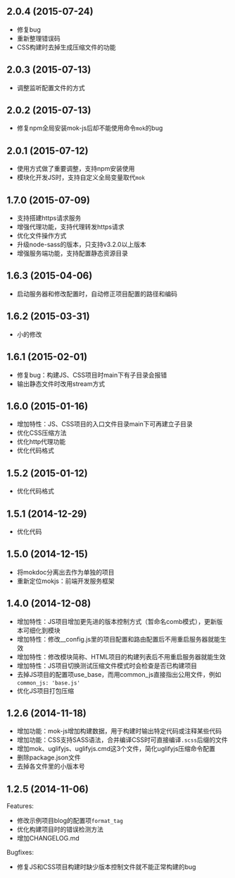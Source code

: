 ## 2.0.4 (2015-07-24)

  - 修复bug
  - 重新整理错误码
  - CSS构建时去掉生成压缩文件的功能

## 2.0.3 (2015-07-13)

  - 调整监听配置文件的方式

## 2.0.2 (2015-07-13)

  - 修复npm全局安装mok-js后却不能使用命令`mok`的bug

## 2.0.1 (2015-07-12)

  - 使用方式做了重要调整，支持npm安装使用
  - 模块化开发JS时，支持自定义全局变量取代`mok`

## 1.7.0 (2015-07-09)

  - 支持搭建https请求服务
  - 增强代理功能，支持代理转发https请求
  - 优化文件操作方式
  - 升级node-sass的版本，只支持v3.2.0以上版本
  - 增强服务端功能，支持配置静态资源目录

## 1.6.3 (2015-04-06)

  - 启动服务器和修改配置时，自动修正项目配置的路径和编码

## 1.6.2 (2015-03-31)

  - 小的修改

## 1.6.1 (2015-02-01)

  - 修复bug：构建JS、CSS项目时main下有子目录会报错
  - 输出静态文件时改用stream方式

## 1.6.0 (2015-01-16)

  - 增加特性：JS、CSS项目的入口文件目录main下可再建立子目录
  - 优化CSS压缩方法
  - 优化http代理功能
  - 优化代码格式

## 1.5.2 (2015-01-12)

  - 优化代码格式

## 1.5.1 (2014-12-29)

  - 优化代码

## 1.5.0 (2014-12-15)

  - 将mokdoc分离出去作为单独的项目
  - 重新定位mokjs：前端开发服务框架

## 1.4.0 (2014-12-08)

  - 增加特性：JS项目增加更先进的版本控制方式（暂命名comb模式），更新版本可细化到模块
  - 增加特性：修改__config.js里的项目配置和路由配置后不用重启服务器就能生效
  - 增加特性：修改模块简称、HTML项目的构建列表后不用重启服务器就能生效
  - 增加特性：JS项目切换测试压缩文件模式时会检查是否已构建项目
  - 去掉JS项目的配置项use_base，而用common_js直接指出公用文件，例如`common_js: 'base.js'`
  - 优化JS项目打包压缩

## 1.2.6 (2014-11-18)

  - 增加功能：mok-js增加构建数据，用于构建时输出特定代码或注释某些代码
  - 增加功能：CSS支持SASS语法，合并编译CSS时可直接编译`.scss`后缀的文件
  - 增加mok、uglifyjs、uglifyjs.cmd这3个文件，简化uglifyjs压缩命令配置
  - 删除package.json文件
  - 去掉各文件里的小版本号

## 1.2.5 (2014-11-06)

Features:

  - 修改示例项目blog的配置项`format_tag`
  - 优化构建项目时的错误检测方法
  - 增加CHANGELOG.md

Bugfixes:

  - 修复JS和CSS项目构建时缺少版本控制文件就不能正常构建的bug
